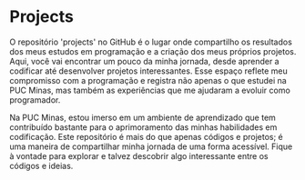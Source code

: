 # Projects
  O repositório 'projects' no GitHub é o lugar onde compartilho os resultados dos meus estudos em programação e a criação dos meus próprios projetos. Aqui, você vai encontrar um pouco da minha jornada, desde aprender a codificar até desenvolver projetos interessantes. Esse espaço reflete meu compromisso com a programação e registra não apenas o que estudei na PUC Minas, mas também as experiências que me ajudaram a evoluir como programador.

  Na PUC Minas, estou imerso em um ambiente de aprendizado que tem contribuído bastante para o aprimoramento das minhas habilidades em codificação. Este repositório é mais do que apenas códigos e projetos; é uma maneira de compartilhar minha jornada de uma forma acessível. Fique à vontade para explorar e talvez descobrir algo interessante entre os códigos e ideias.
